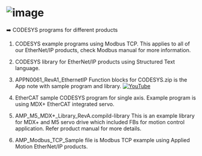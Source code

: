 #  ![image](https://github.com/user-attachments/assets/24ea3315-8733-457b-b579-3fb9f229bc2b)

➡️ CODESYS programs for different products

1. CODESYS example programs using Modbus TCP. This applies to all of our EtherNet/IP products, check Modbus manual for more information. 

2. CODESYS library for EtherNet/IP products using Structured Text language.

3. APPN0061_RevA1_EthernetIP Function blocks for CODESYS.zip is the App note with sample program and library.
[![YouTube](https://img.shields.io/badge/YouTube-FF0000?style=for-the-badge&logo=youtube&logoColor=white)](https://www.youtube.com/watch?v=AJ5lRY3rzUo&list=PLA1J90-MlwYe_7ezgWlgshdCeob6Go83Z)

4. EtherCAT sample CODESYS program for single axis. Example program is using MDX+ EtherCAT integrated servo. 

5. AMP_M5_MDX+_Library_RevA.compild-library This is an example library for MDX+ and M5 servo drive which included FBs for motion control application. Refer product manual for more details. 

6. AMP_Modbus_TCP_Sample file is Modbus TCP example using Applied Motion EtherNet/IP products.

